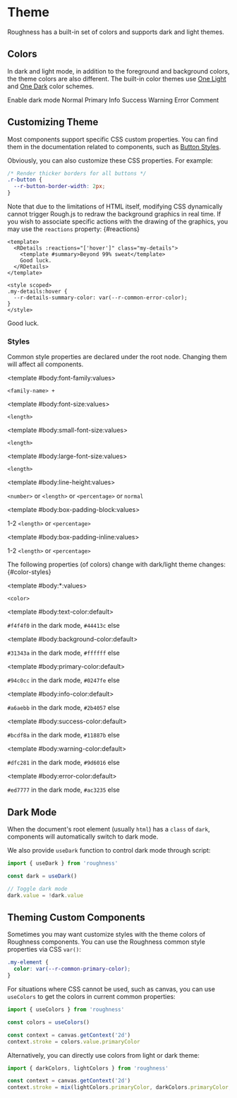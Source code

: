 <script lang="ts" setup>
import { RButton, RDetails, RSpace, RSwitch, RTable, RText, useDark } from 'roughness'

const dark = useDark()
</script>

# Theme

Roughness has a built-in set of colors and supports dark and light themes.

## Colors

In dark and light mode, in addition to the foreground and background colors, the theme colors are also different. The built-in color themes use [One Light](https://github.com/atom/atom/tree/master/packages/one-light-syntax) and [One Dark](https://github.com/atom/atom/tree/master/packages/one-dark-syntax) color schemes.

<RSpace vertical>
  <RSpace>
    <RSwitch v-model="dark">Enable dark mode</RSwitch>
  </RSpace>
  <RSpace>
    <RButton filled>Normal</RButton>
    <RButton type="primary" filled>Primary</RButton>
    <RButton type="info" filled>Info</RButton>
    <RButton type="success" filled>Success</RButton>
    <RButton type="warning" filled>Warning</RButton>
    <RButton type="error" filled>Error</RButton>
    <RButton type="comment" filled>Comment</RButton>
  </RSpace>
</RSpace>

## Customizing Theme

Most components support specific CSS custom properties. You can find them in the documentation related to components, such as [Button Styles](/components/button#styles).

Obviously, you can also customize these CSS properties. For example:

```css
/* Render thicker borders for all buttons */
.r-button {
  --r-button-border-width: 2px;
}
```

Note that due to the limitations of HTML itself, modifying CSS dynamically cannot trigger Rough.js to redraw the background graphics in real time. If you wish to associate specific actions with the drawing of the graphics, you may use the `reactions` property: {#reactions}

```vue
<template>
  <RDetails :reactions="['hover']" class="my-details">
    <template #summary>Beyond 99% sweat</template>
    Good luck.
  </RDetails>
</template>

<style scoped>
.my-details:hover {
  --r-details-summary-color: var(--r-common-error-color);
}
</style>
```

<RDetails :reactions="['hover']" class="my-details">
  <template #summary>Beyond 99% sweat</template>
  Good luck.
</RDetails>

<style scoped>
.my-details:hover {
  --r-details-summary-color: var(--r-common-error-color);
}
</style>

### Styles

Common style properties are declared under the root node. Changing them will affect all components.

<RSpace overflow>
<RTable
  :columns="['name', 'values', 'default', 'description']"
  :rows="['font-family', 'font-size', 'small-font-size', 'large-font-size', 'line-height', 'box-padding-block', 'box-padding-inline']"
>
  <template #body:*:name="{ row }">--r-common-{{ row }}</template>

  <template #body:font-family:values>

  `<family-name> +`

  </template>
  <template #body:font-family:default>

  `'CabinSketch'`

  </template>
  <template #body:font-family:description>

  Font family of components. This is only valid for Roughness components. If you want it to take effect for the entire page, you can define the following styles:

  ```css
  body {
    font-family: var(--r-common-font-family);
  }
  ```

  </template>

  <template #body:font-size:values>

  `<length>`

  </template>
  <template #body:font-size:default>

  `16px`

  </template>
  <template #body:font-size:description>
    Font size of components.
  </template>

  <template #body:small-font-size:values>

  `<length>`

  </template>
  <template #body:small-font-size:default>

  `calc(var(--r-common-font-size) - 4px)`

  </template>
  <template #body:small-font-size:description>

  Font size of components with `size="small"`.

  Some browsers (such as Chrome on PC devices) have a minimum font size (`12px`) by default. In these environments, the font size cannot be lowered below that value.

  </template>

  <template #body:large-font-size:values>

  `<length>`

  </template>
  <template #body:large-font-size:default>

  `calc(var(--r-common-font-size) + 4px)`

  </template>
  <template #body:large-font-size:description>

  Font size of components with `size="large"`.

  </template>

  <template #body:line-height:values>

  `<number>` or `<length>` or `<percentage>` or `normal`

  </template>
  <template #body:line-height:default>

  `calc(1em + 8px)`

  </template>
  <template #body:line-height:description>
    Line height of components.
  </template>

  <template #body:box-padding-block:values>

  1-2 `<length>` or `<percentage>`

  </template>
  <template #body:box-padding-block:default>

  `0.5em`

  </template>
  <template #body:box-padding-block:description>
    Vertical padding of components with rectangular boxes. Such as Button, or cells of Table.
  </template>

  <template #body:box-padding-inline:values>

  1-2 `<length>` or `<percentage>`

  </template>
  <template #body:box-padding-inline:default>

  `calc(1em + 4px)`

  </template>
  <template #body:box-padding-inline:description>
    Horizontal padding of components with rectangular boxes. Such as Button, or cells of Table.
  </template>
</RTable>
</RSpace>

The following properties (of colors) change with dark/light theme changes: {#color-styles}

<RSpace overflow>
<RTable
  :columns="['name', 'values', 'default', 'description']"
  :rows="['text-color', 'background-color', 'primary-color', 'info-color', 'success-color', 'warning-color', 'error-color']"
>
  <template #body:*:name="{ row }">--r-common-{{ row }}</template>

  <template #body:*:values>

  `<color>`

  </template>

  <template #body:text-color:default>

  `#f4f4f0` in the dark mode, `#44413c` else

  </template>
  <template #body:text-color:description>

  Color of foreground content such as text and borders. This is only valid for Roughness components. If you want it to take effect for the entire page, you can define the following styles:

  ```css
  body {
    color: var(--r-common-text-color);
  }
  ```

  </template>

  <template #body:background-color:default>

  `#31343a` in the dark mode, `#ffffff` else

  </template>
  <template #body:background-color:description>

  Color of background content such as backdrop and text stroke. This is only valid for Roughness components. If you want it to take effect for the entire page, you can define the following styles:

  ```css
  body {
    background-color: var(--r-common-text-color);
  }
  ```

  </template>

  <template #body:primary-color:default>

  `#94c0cc` in the dark mode, `#0247fe` else

  </template>
  <template #body:primary-color:description>

  Color of the key content on the page. Components with `type="primary"` use this color.

  </template>

  <template #body:info-color:default>

  `#a6aebb` in the dark mode, `#2b4057` else

  </template>
  <template #body:info-color:description>

  Color of auxiliary information on the page. Components with `type="info"` use this color.

  </template>

  <template #body:success-color:default>

  `#bcdf8a` in the dark mode, `#11887b` else

  </template>
  <template #body:success-color:description>

  Color of success message. Components with `type="success"` use this color.

  </template>

  <template #body:warning-color:default>

  `#dfc281` in the dark mode, `#9d6016` else

  </template>
  <template #body:warning-color:description>

  Color of warning message. Components with `type="warning"` use this color.

  </template>

  <template #body:error-color:default>

  `#ed7777` in the dark mode, `#ac3235` else

  </template>
  <template #body:error-color:description>

  Color of error message. Components with `type="error"` use this color.

  </template>
</RTable>
</RSpace>

## Dark Mode

When the document's root element (usually `html`) has a `class` of `dark`, components will automatically switch to dark mode.

We also provide `useDark` function to control dark mode through script:

```js
import { useDark } from 'roughness'

const dark = useDark()

// Toggle dark mode
dark.value = !dark.value
```

## Theming Custom Components

Sometimes you may want customize styles with the theme colors of Roughness components. You can use the Roughness common style properties via CSS `var()`:

```css
.my-element {
  color: var(--r-common-primary-color);
}
```

For situations where CSS cannot be used, such as canvas, you can use `useColors` to get the colors in current common properties:

```js
import { useColors } from 'roughness'

const colors = useColors()

const context = canvas.getContext('2d')
context.stroke = colors.value.primaryColor
```

Alternatively, you can directly use colors from light or dark theme:

```js
import { darkColors, lightColors } from 'roughness'

const context = canvas.getContext('2d')
context.stroke = mix(lightColors.primaryColor, darkColors.primaryColor, 0.5)
```
